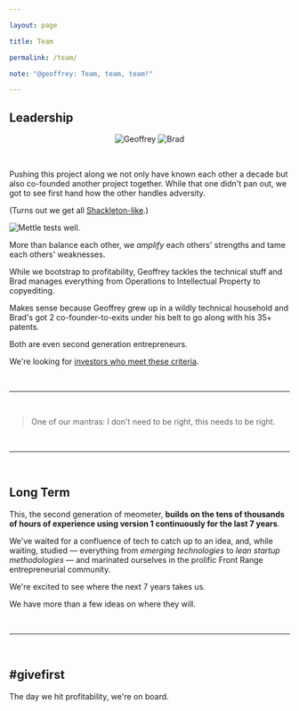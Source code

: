 ```yaml
---

layout: page

title: Team

permalink: /team/

note: "@geoffrey: Team, team, team!"

---
```


<!-- calls to action -->
[beta-signup]: https://beta.meometer.com

<!-- local -->
[investors]: /investors/
[about-actions]: /features/about-actions/
[about-intents]: /features/about-intents/
[about-projects]: /features/about-projects/
[about-nudges]: /features/about-nudges/

<!-- external -->
[shackleton-official]: http://www.ernestshackleton.net/
[pomodoro-tool]: https://wikipedia.com/pomodoro-tool/

<!-- images -->
[endeavor-001]: https://meometer.github.io/assets/endeavor-in-ice-001.jpg "Endeavor"
[geoffrey]: https://meometer.github.io/assets/geoffrey-2016.jpg "Geoffrey"
[brad]: https://meometer.github.io/assets/brad-2016.jpg "Brad"
[image-004]: /assets/image-004.jpg "Title 004"
[image-005]: /assets/image-005.jpg "Title 005"
[image-006]: /assets/image-006.jpg "Title 006"
[image-007]: /assets/image-007.jpg "Title 007"
[image-008]: /assets/image-008.jpg "Title 008"
[image-009]: /assets/image-009.jpg "Title 009"
[image-010]: /assets/image-010.jpg "Title 010"
[image-011]: /assets/image-011.jpg "Title 011"


## Leadership

<div style="text-align: center;">
    <img src="https://meometer.github.io/assets/geoffrey-2016.jpg" alt="Geoffrey" style="max-width: 15rem; margin-bottom: 2rem;"/>
    <img src="https://meometer.github.io/assets/brad-2016.jpg" alt="Brad" style="max-width: 15rem; margin-bottom: 2rem;"/>
</div>

Pushing this project along we not only have known each other a decade but also co-founded another project together. While that one didn't pan out, we got to see first hand how the other handles adversity.

(Turns out we get all [Shackleton-like][shackleton-official].)

![Mettle tests well.][endeavor-001]

More than balance each other, we *amplify* each others' strengths and tame each others' weaknesses.

While we bootstrap to profitability, Geoffrey tackles the technical stuff and Brad manages everything from Operations to Intellectual Property to copyediting.

Makes sense because Geoffrey grew up in a wildly technical household and Brad's got 2 co-founder-to-exits under his belt to go along with his 35+ patents.

Both are even second generation entrepreneurs.

We're looking for [investors who meet these criteria][investors].

<br/>

___

<br/>

> One of our mantras: I don't need to be right, this needs to be right.

<br/>

___

<br/>

## Long Term

This, the second generation of meometer, **builds on the tens of thousands of hours of experience using version 1 continuously for the last 7 years**.

We've waited for a confluence of tech to catch up to an idea, and, while waiting, studied — everything from _emerging technologies_ to _lean startup methodologies_ — and marinated ourselves in the prolific Front Range entrepreneurial community.

We're excited to see where the next 7 years takes us.

We have more than a few ideas on where they will.

<br/>

___

<br/>

## #givefirst

The day we hit profitability, we're on board.